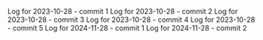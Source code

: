 Log for 2023-10-28 - commit 1
Log for 2023-10-28 - commit 2
Log for 2023-10-28 - commit 3
Log for 2023-10-28 - commit 4
Log for 2023-10-28 - commit 5
Log for 2024-11-28 - commit 1
Log for 2024-11-28 - commit 2
